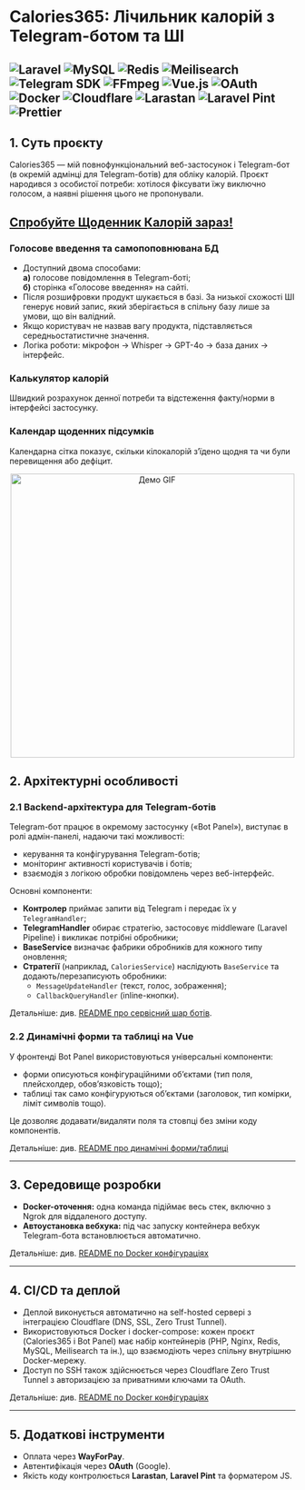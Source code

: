 # Calories365: Лічильник калорій з Telegram-ботом та ШІ
![Laravel](https://img.shields.io/badge/laravel-black?logo=laravel)
![MySQL](https://img.shields.io/badge/MySQL-black?logo=MySQL)
![Redis](https://img.shields.io/badge/Redis-black?logo=Redis)
![Meilisearch](https://img.shields.io/badge/Meilisearch-black?logo=Meilisearch)
![Telegram SDK](https://img.shields.io/badge/Telegram%20SDK-black?logo=Telegram)
![FFmpeg](https://img.shields.io/badge/FFmpeg-black?logo=FFmpeg)
![Vue.js](https://img.shields.io/badge/Vue.js-black?logo=Vue.js)
![OAuth](https://img.shields.io/badge/OAuth-black?logo=Google)
![Docker](https://img.shields.io/badge/Docker-black?logo=Docker)
![Cloudflare](https://img.shields.io/badge/Cloudflare-black?logo=Cloudflare)
![Larastan](https://img.shields.io/badge/Larastan-black?logo=laravel)
![Laravel Pint](https://img.shields.io/badge/Laravel%20Pint-black?logo=laravel)
![Prettier](https://img.shields.io/badge/Prettier-black?logo=prettier)
---

## 1. Суть проєкту

Calories365 — мій повнофункціональний веб-застосунок і Telegram-бот (в окремій адмінці для Telegram-ботів) для обліку калорій. Проєкт народився з особистої потреби: хотілося фіксувати їжу виключно голосом, а наявні рішення цього не пропонували.

## [Спробуйте Щоденник Калорій зараз!](https://calculator.calories365.com)

### Голосове введення та самопоповнювана БД

- Доступний двома способами:  
  **а)** голосове повідомлення в Telegram-боті;  
  **б)** сторінка «Голосове введення» на сайті.
- Після розшифровки продукт шукається в базі. За низької схожості ШІ генерує новий запис, який зберігається в спільну базу лише за умови, що він валідний.
- Якщо користувач не назвав вагу продукта, підставляється середньостатистичне значення.
- Логіка роботи: мікрофон → Whisper → GPT-4o → база даних → інтерфейс.

### Калькулятор калорій
Швидкий розрахунок денної потреби та відстеження факту/норми в інтерфейсі застосунку.

### Календар щоденних підсумків
Календарна сітка показує, скільки кілокалорій з’їдено щодня та чи були перевищення або дефіцит.

<p align="center">
  <img src="./public/cal.gif" width="500" alt="Демо GIF">
</p>

## 2. Архітектурні особливості

### 2.1 Backend-архітектура для Telegram-ботів

Telegram-бот працює в окремому застосунку («Bot Panel»), виступає в ролі адмін-панелі, надаючи такі можливості:

* керування та конфігурування Telegram-ботів;
* моніторинг активності користувачів і ботів;
* взаємодія з логікою обробки повідомлень через веб-інтерфейс.

Основні компоненти:

* **Контролер** приймає запити від Telegram і передає їх у `TelegramHandler`;
* **TelegramHandler** обирає стратегію, застосовує middleware (Laravel Pipeline) і викликає потрібні обробники;
* **BaseService** визначає фабрики обробників для кожного типу оновлення;
* **Стратегії** (наприклад, `CaloriesService`) наслідують `BaseService` та додають/перезаписують обробники:
    * `MessageUpdateHandler` (текст, голос, зображення);
    * `CallbackQueryHandler` (inline-кнопки).

Детальніше: див. [README про сервісний шар ботів](./README.BotPanelArchitecture.ua.md).

### 2.2 Динамічні форми та таблиці на Vue

У фронтенді Bot Panel використовуються універсальні компоненти:

* форми описуються конфігураційними об’єктами (тип поля, плейсхолдер, обов’язковість тощо);
* таблиці так само конфігуруються об’єктами (заголовок, тип комірки, ліміт символів тощо).

Це дозволяє додавати/видаляти поля та стовпці без зміни коду компонентів.

Детальніше: див. [README про динамічні форми/таблиці](./README.DynamicFormsAndTables.ua.md)

---

## 3. Середовище розробки

- **Docker-оточення:** одна команда підіймає весь стек, включно з Ngrok для віддаленого доступу.
- **Автоустановка вебхука:** під час запуску контейнера вебхук Telegram-бота встановлюється автоматично.

Детальніше: див. [README по Docker конфігураціях](https://github.com/Calories365/Configs/blob/main/README.uk.md)

---

## 4. CI/CD та деплой

* Деплой виконується автоматично на self-hosted сервері з інтеграцією Cloudflare (DNS, SSL, Zero Trust Tunnel).
* Використовуються Docker і docker-compose: кожен проєкт (Calories365 і Bot Panel) має набір контейнерів (PHP, Nginx, Redis, MySQL, Meilisearch та ін.), що взаємодіють через спільну внутрішню Docker-мережу.
* Доступ по SSH також здійснюється через Cloudflare Zero Trust Tunnel з авторизацією за приватними ключами та OAuth.

Детальніше: див. [README по Docker конфігураціях](https://github.com/Calories365/Configs/blob/main/README.uk.md)

---

## 5. Додаткові інструменти

* Оплата через **WayForPay**.
* Автентифікація через **OAuth** (Google).
* Якість коду контролюється **Larastan**, **Laravel Pint** та форматером JS.
